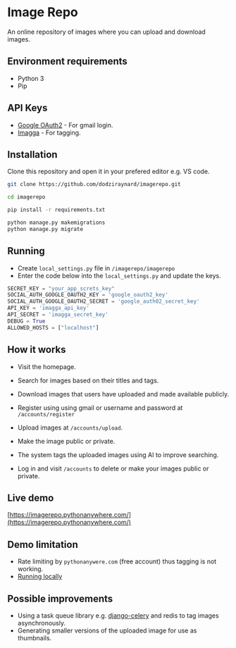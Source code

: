 # Image Repo

An online repository of images where you can upload and download images.

## Environment requirements

- Python 3
- Pip

## API Keys

- [Google OAuth2](https://developers.google.com/identity/protocols/oauth2) - For gmail login.
- [Imagga](https://imagga.com/) - For tagging.

## Installation

Clone this repository and open it in your prefered editor e.g. VS code.

```bash
git clone https://github.com/dodziraynard/imagerepo.git

cd imagerepo

pip install -r requirements.txt

python manage.py makemigrations
python manage.py migrate
```

## Running

- Create `local_settings.py` file in `/imagerepo/imagerepo`
- Enter the code below into the `local_settings.py` and update the keys.

```python
SECRET_KEY = "your_app_screts_key"
SOCIAL_AUTH_GOOGLE_OAUTH2_KEY = 'google_oauth2_key'
SOCIAL_AUTH_GOOGLE_OAUTH2_SECRET = 'google_auth02_secret_key'
API_KEY = 'imagga_api_key'
API_SECRET = 'imagga_secret_key'
DEBUG = True
ALLOWED_HOSTS = ["localhost"]
```

## How it works

- Visit the homepage.
- Search for images based on their titles and tags.
- Download images that users have uploaded and made available publicly.

- Register using using gmail or username and password at `/accounts/register`
- Upload images at `/accounts/upload`.
- Make the image public or private.
- The system tags the uploaded images using AI to improve searching.

- Log in and visit `/accounts` to delete or make your images public or private.

## Live demo

[https://imagerepo.pythonanywhere.com/](https://imagerepo.pythonanywhere.com/)

## Demo limitation

- Rate limiting by `pythonanywere.com` (free account) thus tagging is not working.
- [Running locally](https://github.com/dodziraynard/imagerepo/blob/main/web/utils.py)

## Possible improvements

- Using a task queue library e.g. [django-celery](https://docs.celeryproject.org/en/stable/django/first-steps-with-django.html) and redis to tag images asynchronously.
- Generating smaller versions of the uploaded image for use as thumbnails.
